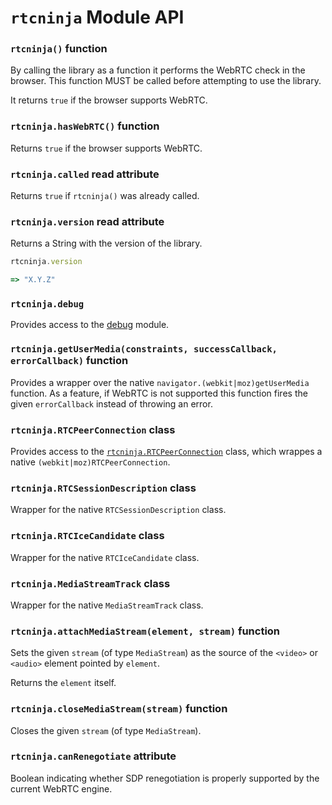 # `rtcninja` Module API


### `rtcninja()` function

By calling the library as a function it performs the WebRTC check in the browser. This function MUST be called before attempting to use the library.

It returns `true` if the browser supports WebRTC.


### `rtcninja.hasWebRTC()` function

Returns `true` if the browser supports WebRTC.


### `rtcninja.called` read attribute

Returns `true` if `rtcninja()` was already called.


### `rtcninja.version` read attribute

Returns a String with the version of the library.

```javascript
rtcninja.version

=> "X.Y.Z"
```


### `rtcninja.debug`

Provides access to the [debug](https://github.com/visionmedia/debug) module.


### `rtcninja.getUserMedia(constraints, successCallback, errorCallback)` function

Provides a wrapper over the native `navigator.(webkit|moz)getUserMedia` function. As a feature, if WebRTC is not supported this function fires the given `errorCallback` instead of throwing an error.


### `rtcninja.RTCPeerConnection` class

Provides access to the [`rtcninja.RTCPeerConnection`](RTCPeerConnection.md) class, which wrappes a native `(webkit|moz)RTCPeerConnection`.


### `rtcninja.RTCSessionDescription` class

Wrapper for the native `RTCSessionDescription` class.


### `rtcninja.RTCIceCandidate` class

Wrapper for the native `RTCIceCandidate` class.


### `rtcninja.MediaStreamTrack` class

Wrapper for the native `MediaStreamTrack` class.


### `rtcninja.attachMediaStream(element, stream)` function

Sets the given `stream` (of type `MediaStream`) as the source of the `<video>` or `<audio>` element pointed by `element`.

Returns the `element` itself.


### `rtcninja.closeMediaStream(stream)` function

Closes the given `stream` (of type `MediaStream`).


### `rtcninja.canRenegotiate` attribute

Boolean indicating whether SDP renegotiation is properly supported by the current WebRTC engine.

